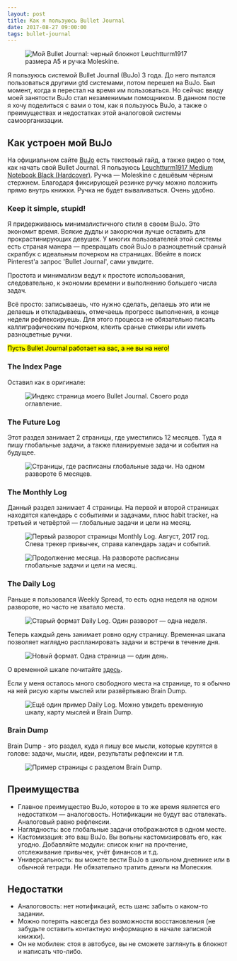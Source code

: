 ```yaml
---
layout: post
title: Как я пользуюсь Bullet Journal
date: 2017-08-27 09:00:00
tags: bullet-journal
---
```


<figure><img src="{{ site.url }}/assets/images/bullet-journal/1.jpg" alt="Мой Bullet Journal: черный блокнот Leuchtturm1917 размера A5 и ручка Moleskine."></figure>

Я пользуюсь системой Bullet Journal (BuJo) 3 года. До него пытался пользоваться другими gtd системами, потом перешел на BuJo. Был момент, когда я перестал на время им пользоваться. Но сейчас ввиду моей занятости BuJo стал незаменимым помощником. В данном посте я хочу поделиться с вами о том, как я пользуюсь BuJo, а также о преимуществах и недостатках этой аналоговой системы самоорганизации.

## Как устроен мой BuJo

На официальном сайте [BuJo](http://bulletjournal.com/) есть текстовый гайд, а также видео о том, как начать свой Bullet Journal. Я пользуюсь [Leuchtturm1917 Medium Notebook Black (Hardcover)](https://indinotes.com/product/leuchtturm1917-medium-notebook-black). Ручка — Moleskine с дешёвым чёрным стержнем. Благодаря фиксирующей резинке ручку можно положить прямо внутрь книжки. Ручка не будет вываливаться. Очень удобно.

### Keep it simple, stupid!

Я придерживаюсь минималистичного стиля в своем BuJo. Это экономит время. Всякие дудлы и закорючки лучше оставить для прокрастинирующих девушек. У многих пользователей этой системы есть страная манера — превращать свой BuJo в разноцветный сраный скрапбук с идеальным почерком на страницах. Вбейте в поиск Pinterest'а запрос 'Bullet Journal', сами увидите.

Простота и минимализм ведут к простоте использования, следовательно, к экономии времени и выполнению большего числа задач.

Всё просто: записываешь, что нужно сделать, делаешь это или не делаешь и откладываешь, отмечаешь прогресс выполнения, в конце недели рефлексируешь. Для этого процесса не обязательно писать каллиграфическим почерком, клеить сраные стикеры или иметь разноцветные ручки.

<mark>Пусть Bullet Journal работает на вас, а не вы на него!</mark>

### The Index Page

Оставил как в оригинале:

<figure><img src="{{ site.url }}/assets/images/bullet-journal/2.jpg" alt="Индекс страница моего Bullet Journal. Своего рода оглавление."></figure>

###  The Future Log

Этот раздел занимает 2 страницы, где уместились 12 месяцев. Туда я пишу глобальные задачи, а также планируемые задачи и события на будущее.

<figure><img src="{{ site.url }}/assets/images/bullet-journal/3.jpg" alt="Страницы, где расписаны глобальные задачи. На одном развороте 6 месяцев."></figure>

### The Monthly Log

Данный раздел занимает 4 страницы. На первой и второй страницах находятся календарь с событиями и задачами, плюс habit tracker, на третьей и четвёртой — глобальные задачи и цели на месяц.

<figure><img src="{{ site.url }}/assets/images/bullet-journal/4.jpg" alt="Первый разворот страницы Monthly Log. Август, 2017 год. Слева трекер привычек, справа календарь задач и событий."></figure>

<figure><img src="{{ site.url }}/assets/images/bullet-journal/5.jpg" alt="Продолжение месяца. На развороте расписаны глобальные задачи и цели на месяц."></figure>

### The Daily Log

Раньше я пользовался Weekly Spread, то есть одна неделя на одном развороте, но часто не хватало места.

<figure><img src="{{ site.url }}/assets/images/bullet-journal/6.jpg" alt="Старый формат Daily Log. Один разворот — одна неделя."></figure>

Теперь каждый день занимает ровно одну страницу. Временная шкала позволяет наглядно распланировать задачи и встречи в течение дня.

<figure><img src="{{ site.url }}/assets/images/bullet-journal/7.jpg" alt="Новый формат. Одна страница — один день."></figure>

О временной шкале почитайте [здесь](http://bulletjournal.com/daily-plan-bar/).

Если у меня осталось много свободного места на странице, то я обычно на ней рисую карты мыслей или развёртываю Brain Dump.

<figure><img src="{{ site.url }}/assets/images/bullet-journal/8.jpg" alt="Ещё один пример Daily Log. Можно увидеть временную шкалу, карту мыслей и Brain Dump."></figure>

### Brain Dump

Brain Dump - это раздел, куда я пишу все мысли, которые крутятся в голове: задачи, мысли, идеи, результаты рефлексии и т.п.

<figure><img src="{{ site.url }}/assets/images/bullet-journal/9.jpg" alt="Пример страницы с разделом Brain Dump."></figure>

## Преимущества

- Главное преимущество BuJo, которое в то же время является его недостатком — аналоговость. Нотификации не будут вас отвлекать. Аналоговый равно рефлексии.
- Наглядность: все глобальные задачи отображаются в одном месте.
- Кастомизация: это ваш BuJo. Вы вольны кастомизировать его, как угодно. Добавляйте модули: список книг на прочтение, отслеживание привычек, учёт финансов и т.д.
- Универсальность: вы можете вести BuJo в школьном дневнике или в обычной тетради. Не обязательно тратить деньги на Молескин.

## Недостатки

- Аналоговость: нет нотификаций, есть шанс забыть о каком-то задании.
- Можно потерять навсегда без возможности восстановления (не забудьте оставить контактную информацию в начале записной книжки).
- Он не мобилен: стоя в автобусе, вы не сможете заглянуть в блокнот и написать что-либо.
